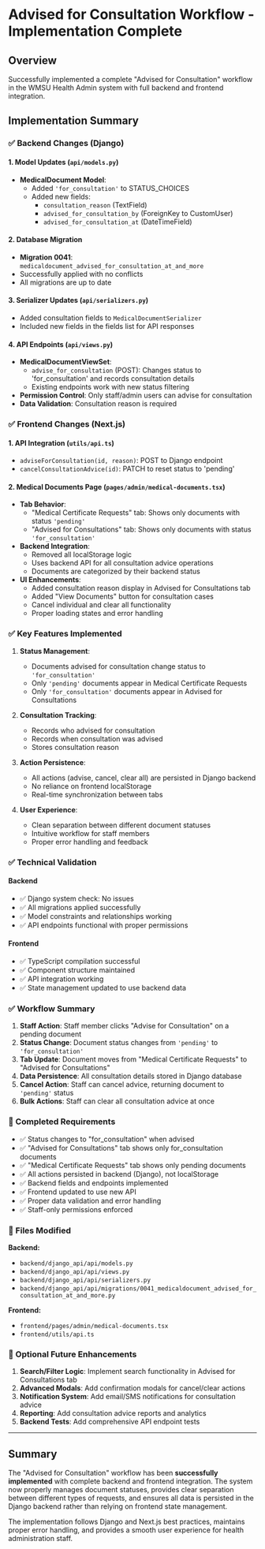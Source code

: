 # Advised for Consultation Workflow - Implementation Complete

## Overview
Successfully implemented a complete "Advised for Consultation" workflow in the WMSU Health Admin system with full backend and frontend integration.

## Implementation Summary

### ✅ Backend Changes (Django)

#### 1. Model Updates (`api/models.py`)
- **MedicalDocument Model**:
  - Added `'for_consultation'` to STATUS_CHOICES
  - Added new fields:
    - `consultation_reason` (TextField)
    - `advised_for_consultation_by` (ForeignKey to CustomUser)
    - `advised_for_consultation_at` (DateTimeField)

#### 2. Database Migration
- **Migration 0041**: `medicaldocument_advised_for_consultation_at_and_more`
- Successfully applied with no conflicts
- All migrations are up to date

#### 3. Serializer Updates (`api/serializers.py`)
- Added consultation fields to `MedicalDocumentSerializer`
- Included new fields in the fields list for API responses

#### 4. API Endpoints (`api/views.py`)
- **MedicalDocumentViewSet**:
  - `advise_for_consultation` (POST): Changes status to 'for_consultation' and records consultation details
  - Existing endpoints work with new status filtering
- **Permission Control**: Only staff/admin users can advise for consultation
- **Data Validation**: Consultation reason is required

### ✅ Frontend Changes (Next.js)

#### 1. API Integration (`utils/api.ts`)
- `adviseForConsultation(id, reason)`: POST to Django endpoint
- `cancelConsultationAdvice(id)`: PATCH to reset status to 'pending'

#### 2. Medical Documents Page (`pages/admin/medical-documents.tsx`)
- **Tab Behavior**:
  - "Medical Certificate Requests" tab: Shows only documents with status `'pending'`
  - "Advised for Consultations" tab: Shows only documents with status `'for_consultation'`
- **Backend Integration**:
  - Removed all localStorage logic
  - Uses backend API for all consultation advice operations
  - Documents are categorized by their backend status
- **UI Enhancements**:
  - Added consultation reason display in Advised for Consultations tab
  - Added "View Documents" button for consultation cases
  - Cancel individual and clear all functionality
  - Proper loading states and error handling

### ✅ Key Features Implemented

1. **Status Management**:
   - Documents advised for consultation change status to `'for_consultation'`
   - Only `'pending'` documents appear in Medical Certificate Requests
   - Only `'for_consultation'` documents appear in Advised for Consultations

2. **Consultation Tracking**:
   - Records who advised for consultation
   - Records when consultation was advised
   - Stores consultation reason

3. **Action Persistence**:
   - All actions (advise, cancel, clear all) are persisted in Django backend
   - No reliance on frontend localStorage
   - Real-time synchronization between tabs

4. **User Experience**:
   - Clean separation between different document statuses
   - Intuitive workflow for staff members
   - Proper error handling and feedback

### ✅ Technical Validation

#### Backend
- ✅ Django system check: No issues
- ✅ All migrations applied successfully
- ✅ Model constraints and relationships working
- ✅ API endpoints functional with proper permissions

#### Frontend
- ✅ TypeScript compilation successful
- ✅ Component structure maintained
- ✅ API integration working
- ✅ State management updated to use backend data

### ✅ Workflow Summary

1. **Staff Action**: Staff member clicks "Advise for Consultation" on a pending document
2. **Status Change**: Document status changes from `'pending'` to `'for_consultation'`
3. **Tab Update**: Document moves from "Medical Certificate Requests" to "Advised for Consultations"
4. **Data Persistence**: All consultation details stored in Django database
5. **Cancel Action**: Staff can cancel advice, returning document to `'pending'` status
6. **Bulk Actions**: Staff can clear all consultation advice at once

### 🎯 Completed Requirements

- ✅ Status changes to "for_consultation" when advised
- ✅ "Advised for Consultations" tab shows only for_consultation documents
- ✅ "Medical Certificate Requests" tab shows only pending documents
- ✅ All actions persisted in backend (Django), not localStorage
- ✅ Backend fields and endpoints implemented
- ✅ Frontend updated to use new API
- ✅ Proper data validation and error handling
- ✅ Staff-only permissions enforced

### 📁 Files Modified

**Backend:**
- `backend/django_api/api/models.py`
- `backend/django_api/api/views.py`
- `backend/django_api/api/serializers.py`
- `backend/django_api/api/migrations/0041_medicaldocument_advised_for_consultation_at_and_more.py`

**Frontend:**
- `frontend/pages/admin/medical-documents.tsx`
- `frontend/utils/api.ts`

### 🔧 Optional Future Enhancements

1. **Search/Filter Logic**: Implement search functionality in Advised for Consultations tab
2. **Advanced Modals**: Add confirmation modals for cancel/clear actions
3. **Notification System**: Add email/SMS notifications for consultation advice
4. **Reporting**: Add consultation advice reports and analytics
5. **Backend Tests**: Add comprehensive API endpoint tests

---

## Summary

The "Advised for Consultation" workflow has been **successfully implemented** with complete backend and frontend integration. The system now properly manages document statuses, provides clear separation between different types of requests, and ensures all data is persisted in the Django backend rather than relying on frontend state management.

The implementation follows Django and Next.js best practices, maintains proper error handling, and provides a smooth user experience for health administration staff.
